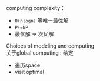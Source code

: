 
computing complexity：
-  `O(nlogn)` 等唯一最优解
-  `P!=NP` 
- 最优解 $\Longrightarrow$ 次优解


Choices of modeling and computing  
关于global computing :
给定
- 遍历space
- visit optimal